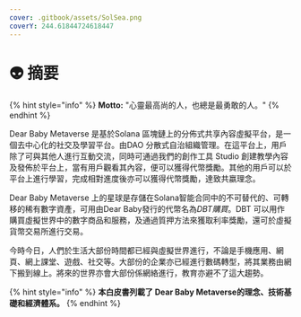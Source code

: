 ```yaml
---
cover: .gitbook/assets/SolSea.png
coverY: 244.61844724618447
---
```


# 👽 摘要

{% hint style="info" %}
**Motto:** "心靈最高尚的人，也總是最勇敢的人。"
{% endhint %}

Dear Baby Metaverse 是基於Solana 區塊鏈上的分佈式共享內容虛擬平台，是一個去中心化的社交及學習平台。由DAO 分散式自治組織管理。在這平台上，用戶除了可與其他人進行互動交流，同時可通過我們的創作工具 Studio 創建教學內容及發佈於平台上，當有用戶觀看其內容，便可以獲得代幣獎勵。其他的用戶可以於平台上進行學習，完成相對進度後亦可以獲得代幣獎勵，達致共嬴理念。

Dear Baby Metaverse 上的星球是存儲在Solana智能合同中的不可替代的、可轉移的稀有數字資產，可用由Dear Baby發行的代幣名為$DBT購買。$DBT 可以用作購買虛擬世界中的數字商品和服務，及通過質押方法來獲取利率獎勵，還可於虛擬貨幣交易所進行交易。&#x20;

今時今日，人們於生活大部份時間都已經與虛擬世界進行，不論是手機應用、網頁、網上課堂、遊戲、社交等。大部份的企業亦已經進行數碼轉型，將其業務由網下搬到線上。將來的世界亦會大部份係網絡進行，教育亦避不了這大趨勢。&#x20;

{% hint style="info" %}
**本白皮書列載了 Dear Baby Metaverse的理念、技術基礎和經濟體系。**
{% endhint %}

